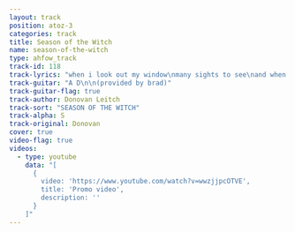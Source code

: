 ```yaml
---
layout: track
position: atoz-3
categories: track
title: Season of the Witch
name: season-of-the-witch
type: ahfow_track
track-id: 118
track-lyrics: "when i look out my window\nmany sights to see\nand when i look in my window \nso many different people to be\nthen it's strange, so strange \nyou got to pick up every stitch\nyou got to pick up every stitch \nyou got to pick up every stitch \noooh...must be the season of the witch\nmust be the season of the witch, yeah\nmust be the season of the witch\n\nwhen i look over my shoulder \nwhat do you think i see \nsome old guy looking over\nhis shoulder at me \nand he's strange\nso strange \nyou got to pick up every stitch \nyou got to pick up every stitch\nbeatniks are out to make it rich\noh no, must be the season of the witch \nmust be the season of the witch, yeah\nmust be the season of the witch \n\nyou got to pick up every stitch \nthe rabbit's running in the ditch\nbeatniks are out to make it rich\noh no, must be the season of the witch\nmust be the season of the witch, yeah\nmust be the season of the witch\n\nwhen i look out my window\nwhat do you think i see \nand when i look in my window\nso many different people to be\nit's strange \nsure is strange\nyou got to pick up every stitch\nyou got to pick up every stitch\nthe rabbits run in the ditch\noh no, must be the season of the witch\nmust be the season of the witch, yeah\nmust be the season of the witch"
track-guitar: "A D\n\n(provided by brad)"
track-guitar-flag: true
track-author: Donovan Leitch
track-sort: "SEASON OF THE WITCH"
track-alpha: S
track-original: Donovan
cover: true
video-flag: true
videos:
  - type: youtube
    data: "[
      { 
        video: 'https://www.youtube.com/watch?v=wwzjjpcOTVE',
        title: 'Promo video',
        description: ''
      }
    ]"
---
```

